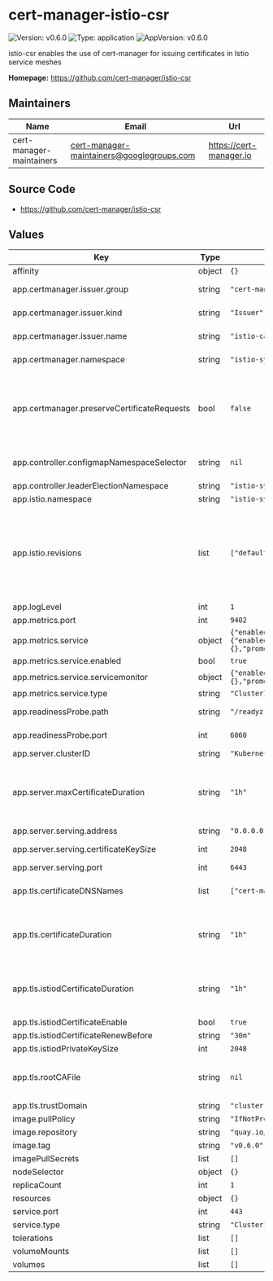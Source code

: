 # cert-manager-istio-csr

![Version: v0.6.0](https://img.shields.io/badge/Version-v0.6.0-informational?style=flat-square) ![Type: application](https://img.shields.io/badge/Type-application-informational?style=flat-square) ![AppVersion: v0.6.0](https://img.shields.io/badge/AppVersion-v0.6.0-informational?style=flat-square)

istio-csr enables the use of cert-manager for issuing certificates in Istio service meshes

**Homepage:** <https://github.com/cert-manager/istio-csr>

## Maintainers

| Name | Email | Url |
| ---- | ------ | --- |
| cert-manager-maintainers | <cert-manager-maintainers@googlegroups.com> | <https://cert-manager.io> |

## Source Code

* <https://github.com/cert-manager/istio-csr>

## Values

| Key | Type | Default | Description |
|-----|------|---------|-------------|
| affinity | object | `{}` |  |
| app.certmanager.issuer.group | string | `"cert-manager.io"` | Issuer group name set on created CertificateRequests for both istio-csr's serving certificate and incoming gRPC CSRs. |
| app.certmanager.issuer.kind | string | `"Issuer"` | Issuer kind set on created CertificateRequests for both istio-csr's serving certificate and incoming gRPC CSRs. |
| app.certmanager.issuer.name | string | `"istio-ca"` | Issuer name set on created CertificateRequests for both istio-csr's serving certificate and incoming gRPC CSRs. |
| app.certmanager.namespace | string | `"istio-system"` | Namespace to create CertificateRequests for both istio-csr's serving certificate and incoming gRPC CSRs. |
| app.certmanager.preserveCertificateRequests | bool | `false` | Don't delete created CertificateRequests once they have been signed. WARNING: do not enable this option in production, or environments with any non-trivial number of workloads for an extended period of time. Doing so will balloon the resource consumption of both ETCD and the API server, leading to errors and slow down. This option is intended for debugging purposes only, for limited periods of time. |
| app.controller.configmapNamespaceSelector | string | `nil` | If set, limit where istio-csr creates configmaps with root ca certificates. If unset, configmap created in ALL namespaces. Example: maistra.io/member-of=istio-system |
| app.controller.leaderElectionNamespace | string | `"istio-system"` |  |
| app.istio.namespace | string | `"istio-system"` | The namespace where the istio control-plane is running. |
| app.istio.revisions | list | `["default"]` | The istio revisions that are currently installed in the cluster. Changing this field will modify the DNS names that will be requested for the istiod certificate. The common name for the istiod certificate is hard coded to the `default` revision DNS name. Some issuers may require that the common name on certificates match one of the DNS names. If 1. Your issuer has this constraint, and 2. You are not using `default` as a revision, add the `default` revision here anyway. The resulting certificate will include a DNS name that won't be used, but will pass this constraint. |
| app.logLevel | int | `1` | Verbosity of istio-csr logging. |
| app.metrics.port | int | `9402` | Port for exposing Prometheus metrics on 0.0.0.0 on path '/metrics'. |
| app.metrics.service | object | `{"enabled":true,"servicemonitor":{"enabled":false,"interval":"10s","labels":{},"prometheusInstance":"default","scrapeTimeout":"5s"},"type":"ClusterIP"}` | Service to expose metrics endpoint. |
| app.metrics.service.enabled | bool | `true` | Create a Service resource to expose metrics endpoint. |
| app.metrics.service.servicemonitor | object | `{"enabled":false,"interval":"10s","labels":{},"prometheusInstance":"default","scrapeTimeout":"5s"}` | ServiceMonitor resource for this Service. |
| app.metrics.service.type | string | `"ClusterIP"` | Service type to expose metrics. |
| app.readinessProbe.path | string | `"/readyz"` | Path to expose istio-csr HTTP readiness probe on default network interface. |
| app.readinessProbe.port | int | `6060` | Container port to expose istio-csr HTTP readiness probe on default network interface. |
| app.server.clusterID | string | `"Kubernetes"` | The istio cluster ID to verify incoming CSRs. |
| app.server.maxCertificateDuration | string | `"1h"` | Maximum validity duration that can be requested for a certificate. istio-csr will request a duration of the smaller of this value, and that of the incoming gRPC CSR. Based on NIST 800-204A recommendations (SM-DR13). https://nvlpubs.nist.gov/nistpubs/SpecialPublications/NIST.SP.800-204A.pdf |
| app.server.serving.address | string | `"0.0.0.0"` | Container address to serve istio-csr gRPC service. |
| app.server.serving.certificateKeySize | int | `2048` | Number of bits to use for the server's serving certificate (RSAKeySize). |
| app.server.serving.port | int | `6443` | Container port to serve istio-csr gRPC service. |
| app.tls.certificateDNSNames | list | `["cert-manager-istio-csr.cert-manager.svc"]` | The DNS names to request for the server's serving certificate which is presented to istio-agents. istio-agents must route to istio-csr using one of these DNS names. |
| app.tls.certificateDuration | string | `"1h"` | Requested duration of gRPC serving certificate. Will be automatically renewed. Based on NIST 800-204A recommendations (SM-DR13). https://nvlpubs.nist.gov/nistpubs/SpecialPublications/NIST.SP.800-204A.pdf |
| app.tls.istiodCertificateDuration | string | `"1h"` | Requested duration of istio's Certificate. Will be automatically renewed. Based on NIST 800-204A recommendations (SM-DR13). https://nvlpubs.nist.gov/nistpubs/SpecialPublications/NIST.SP.800-204A.pdf Warning: cert-manager does not allow a duration on Certificates less than 1 hour. |
| app.tls.istiodCertificateEnable | bool | `true` |  |
| app.tls.istiodCertificateRenewBefore | string | `"30m"` |  |
| app.tls.istiodPrivateKeySize | int | `2048` |  |
| app.tls.rootCAFile | string | `nil` | An optional file location to a PEM encoded root CA that the root CA ConfigMap in all namespaces will be populated with. If empty, the CA returned from cert-manager for the serving certificate will be used. |
| app.tls.trustDomain | string | `"cluster.local"` | The Istio cluster's trust domain. |
| image.pullPolicy | string | `"IfNotPresent"` | Kubernetes imagePullPolicy on Deployment. |
| image.repository | string | `"quay.io/jetstack/cert-manager-istio-csr"` | Target image repository. |
| image.tag | string | `"v0.6.0"` | Target image version tag. |
| imagePullSecrets | list | `[]` | Optional secrets used for pulling the istio-csr container image. |
| nodeSelector | object | `{}` |  |
| replicaCount | int | `1` | Number of replicas of istio-csr to run. |
| resources | object | `{}` |  |
| service.port | int | `443` | Service port to expose istio-csr gRPC service. |
| service.type | string | `"ClusterIP"` | Service type to expose istio-csr gRPC service. |
| tolerations | list | `[]` |  |
| volumeMounts | list | `[]` | Optional extra volume mounts. Useful for mounting custom root CAs |
| volumes | list | `[]` | Optional extra volumes. Useful for mounting custom root CAs |

